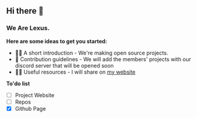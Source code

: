 ## Hi there 👋
### We Are Lexus.

**Here are some ideas to get you started:**

- 🙋‍♀️ A short introduction - We're making open source projects.
- 🌈 Contribution guidelines - We will add the members' projects with our discord server that will be opened soon
- 👩‍💻 Useful resources - I will share on [my website](https://mrhamzaless.com)

**To'do list**
- [ ] Project Website
- [ ] Repos
- [x] Github Page
